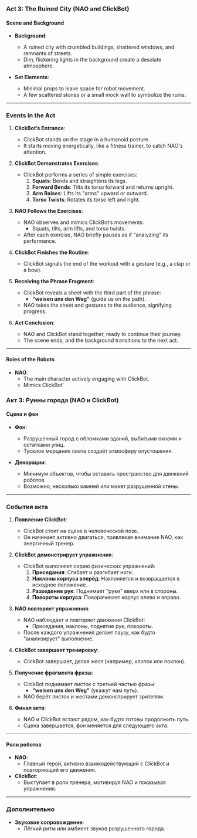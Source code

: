 ### **Act 3: The Ruined City (NAO and ClickBot)**

#### **Scene and Background**
- **Background**:  
  - A ruined city with crumbled buildings, shattered windows, and remnants of streets.  
  - Dim, flickering lights in the background create a desolate atmosphere.  

- **Set Elements**:  
  - Minimal props to leave space for robot movement.  
  - A few scattered stones or a small mock wall to symbolize the ruins.

---

### **Events in the Act**

1. **ClickBot’s Entrance**:  
   - ClickBot stands on the stage in a humanoid posture.  
   - It starts moving energetically, like a fitness trainer, to catch NAO's attention.  

2. **ClickBot Demonstrates Exercises**:  
   - ClickBot performs a series of simple exercises:  
     1. **Squats**: Bends and straightens its legs.  
     2. **Forward Bends**: Tilts its torso forward and returns upright.  
     3. **Arm Raises**: Lifts its "arms" upward or outward.  
     4. **Torso Twists**: Rotates its torso left and right.  

3. **NAO Follows the Exercises**:  
   - NAO observes and mimics ClickBot’s movements:  
     - Squats, tilts, arm lifts, and torso twists.  
   - After each exercise, NAO briefly pauses as if "analyzing" its performance.  

4. **ClickBot Finishes the Routine**:  
   - ClickBot signals the end of the workout with a gesture (e.g., a clap or a bow).  

5. **Receiving the Phrase Fragment**:  
   - ClickBot reveals a sheet with the third part of the phrase:  
     - **"weisen uns den Weg"** (guide us on the path).  
   - NAO takes the sheet and gestures to the audience, signifying progress.  

6. **Act Conclusion**:  
   - NAO and ClickBot stand together, ready to continue their journey.  
   - The scene ends, and the background transitions to the next act.  

---

#### **Roles of the Robots**

- **NAO**:  
   - The main character actively engaging with ClickBot.  
   - Mimics ClickBot’



### **Акт 3: Руины города (NAO и ClickBot)**

#### **Сцена и фон**
- **Фон**:  
  - Разрушенный город с обломками зданий, выбитыми окнами и остатками улиц.  
  - Тусклое мерцание света создаёт атмосферу опустошения.  

- **Декорации**:  
  - Минимум объектов, чтобы оставить пространство для движений роботов.  
  - Возможно, несколько камней или макет разрушенной стены.

---

### **События акта**

1. **Появление ClickBot**:  
   - ClickBot стоит на сцене в человеческой позе.  
   - Он начинает активно двигаться, привлекая внимание NAO, как энергичный тренер.  

2. **ClickBot демонстрирует упражнения**:  
   - ClickBot выполняет серию физических упражнений:  
     1. **Приседания**: Сгибает и разгибает ноги.  
     2. **Наклоны корпуса вперёд**: Наклоняется и возвращается в исходное положение.  
     3. **Разведение рук**: Поднимает "руки" вверх или в стороны.  
     4. **Повороты корпуса**: Поворачивает корпус влево и вправо.  

3. **NAO повторяет упражнения**:  
   - NAO наблюдает и повторяет движения ClickBot:  
     - Приседания, наклоны, поднятие рук, повороты.  
   - После каждого упражнения делает паузу, как будто "анализирует" выполнение.  

4. **ClickBot завершает тренировку**:  
   - ClickBot завершает, делая жест (например, хлопок или поклон).  

5. **Получение фрагмента фразы**:  
   - ClickBot поднимает листок с третьей частью фразы:  
     - **"weisen uns den Weg"** (укажут нам путь).  
   - NAO берёт листок и жестами демонстрирует зрителям.  

6. **Финал акта**:  
   - NAO и ClickBot встают рядом, как будто готовы продолжить путь.  
   - Сцена завершается, фон меняется для следующего акта.  

---

#### **Роли роботов**

- **NAO**:  
   - Главный герой, активно взаимодействующий с ClickBot и повторяющий его движения.  
- **ClickBot**:  
   - Выступает в роли тренера, мотивируя NAO и показывая упражнения.  

---

### **Дополнительно**
- **Звуковое сопровождение**:  
  - Лёгкий ритм или амбиент звуков разрушенного города.
